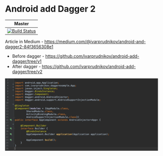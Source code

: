 Android add Dagger 2
===========================

| Master        |
| ------------- |
| [![Build Status](https://travis-ci.org/ivarprudnikov/android-add-dagger.svg?branch=master)](https://travis-ci.org/ivarprudnikov/android-add-dagger) |

Article in Medium - https://medium.com/@ivarprudnikov/android-and-dagger2-84f3656308e1

- Before dagger - https://github.com/ivarprudnikov/android-add-dagger/tree/v1
- After dagger - https://github.com/ivarprudnikov/android-add-dagger/tree/v2

![AppComponent](preview.png)
